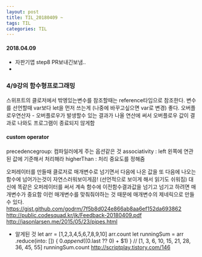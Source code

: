```yaml
---
layout: post
title: TIL_20180409 ~
tags: TIL
categories: TIL
---
```


#### 2018.04.09
- 자판기앱 step8 PR보내긴보냄..
-

### 4/9강의 함수형프로그래밍
스위프트의 클로저에서 밖엥있는변수를 참조할때는 reference타입으로 참조한다.
변수를 선언할때 var보다 let을 먼저 쓰는게 (나중에 바꾸고싶으면 var로 변경) 좋다.
오버플로우연산자 - 오버플로우가 발생할수 있는 결과가 나올 연산에 써서 오버플로우 값이 결과로 나와도 프로그램이 종료되지 않게함

#### custom operator

precedencegroup: 컴파일러에게 주는 옵션같은 것
associativity : left 왼쪽에 연관된 값에 기준해서 처리해라
higherThan : 처리 중요도를 정해줌

오퍼레이터를 만들때 클로저로 매개변수로 넘기면서 다음에 나온 값을 또 다음에 나오는 함수에 넘어가는것이 자연스러워보이게끔! (선언적으로 보이게 해서 읽기도 쉬워짐)
대신에 똑같은 오퍼레이터를 써서 계속 함수에 이전함수결과값을 넘기고 넘기고 하려면 매개변수가 중요함
이런 매개변수를 맞춰줘야하는 것 때문에 매개변수의 제네릭으로 만들 수 있다.
https://gist.github.com/godrm/7f5b8d024e866ab8aa6ef152da693862
http://public.codesquad.kr/jk/Feedback-20180409.pdf
http://jasonlarsen.me/2015/05/23/pipes.html

- 알게된 것
let arr = [1,2,3,4,5,6,7,8,9,10]
arr.count
let runningSum = arr
    .reduce(into: []) { $0.append(($0.last ?? 0) + $1) }
// [1, 3, 6, 10, 15, 21, 28, 36, 45, 55]
runningSum.count
http://scriptplay.tistory.com/146
